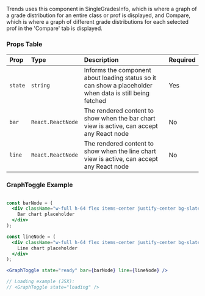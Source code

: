 Trends uses this component in SingleGradesInfo, which is where a graph of a grade distribution for an entire class or prof is displayed, and Compare, which is where a graph of different grade distributions for each selected prof in the 'Compare' tab is displayed.

### Props Table

| Prop       | Type              | Description                                                 | Required |
| :--------- | :---------------- | :---------------------------------------------------------- | -------- |
| `state`    | `string`          | Informs the component about loading status so it can show a placeholder when data is still being fetched | Yes      |
| `bar`      | `React.ReactNode` | The rendered content to show when the bar chart view is active, can accept any React node        | No       |
| `line`     | `React.ReactNode` | The rendered content to show when the line chart view is active, can accept any React node        | No       |

### GraphToggle Example

```jsx

const barNode = (
  <div className="w-full h-64 flex items-center justify-center bg-slate-50">
    Bar chart placeholder
  </div>
);

const lineNode = (
  <div className="w-full h-64 flex items-center justify-center bg-slate-50">
    Line chart placeholder
  </div>
);

<GraphToggle state="ready" bar={barNode} line={lineNode} />

// Loading example (JSX):
// <GraphToggle state="loading" />

```